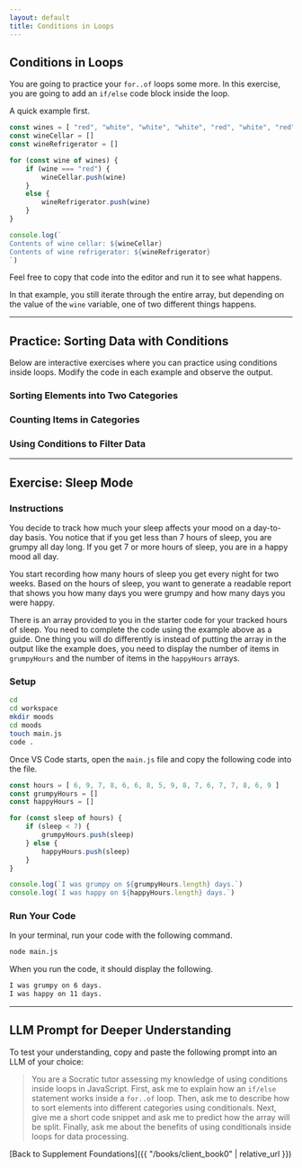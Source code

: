 ```yaml
---
layout: default
title: Conditions in Loops
---
```


## Conditions in Loops

You are going to practice your `for..of` loops some more. In this exercise, you are going to add an `if/else` code block inside the loop.

A quick example first.

```js
const wines = [ "red", "white", "white", "white", "red", "white", "red" ]
const wineCellar = []
const wineRefrigerator = []

for (const wine of wines) {
    if (wine === "red") {
        wineCellar.push(wine)
    }
    else {
        wineRefrigerator.push(wine)
    }
}

console.log(`
Contents of wine cellar: ${wineCellar}
Contents of wine refrigerator: ${wineRefrigerator}
`)
```

Feel free to copy that code into the editor and run it to see what happens.

In that example, you still iterate through the entire array, but depending on the value of the `wine` variable, one of two different things happens.

---

## Practice: Sorting Data with Conditions

Below are interactive exercises where you can practice using conditions inside loops. Modify the code in each example and observe the output.

### Sorting Elements into Two Categories
<script async src="//jsfiddle.net/gczipr/8wjstp4n/1/embed/js,result/dark/"></script>

### Counting Items in Categories
<script async src="//jsfiddle.net/gczipr/xv3j72bd/1/embed/js,result/dark/"></script>

### Using Conditions to Filter Data
<script async src="//jsfiddle.net/gczipr/4mpx9zqc/1/embed/js,result/dark/"></script>

---

## Exercise: Sleep Mode

### Instructions

You decide to track how much your sleep affects your mood on a day-to-day basis. You notice that if you get less than 7 hours of sleep, you are grumpy all day long. If you get 7 or more hours of sleep, you are in a happy mood all day.

You start recording how many hours of sleep you get every night for two weeks. Based on the hours of sleep, you want to generate a readable report that shows you how many days you were grumpy and how many days you were happy.

There is an array provided to you in the starter code for your tracked hours of sleep. You need to complete the code using the example above as a guide. One thing you will do differently is instead of putting the array in the output like the example does, you need to display the number of items in `grumpyHours` and the number of items in the `happyHours` arrays.

### Setup

```sh
cd
cd workspace
mkdir moods
cd moods
touch main.js
code .
```

Once VS Code starts, open the `main.js` file and copy the following code into the file.

```js
const hours = [ 6, 9, 7, 8, 6, 6, 8, 5, 9, 8, 7, 6, 7, 7, 8, 6, 9 ]
const grumpyHours = []
const happyHours = []

for (const sleep of hours) {
    if (sleep < 7) {
        grumpyHours.push(sleep)
    } else {
        happyHours.push(sleep)
    }
}

console.log(`I was grumpy on ${grumpyHours.length} days.`)
console.log(`I was happy on ${happyHours.length} days.`)
```

### Run Your Code

In your terminal, run your code with the following command.

```sh
node main.js
```

When you run the code, it should display the following.

```sh
I was grumpy on 6 days.
I was happy on 11 days.
```

---

## LLM Prompt for Deeper Understanding

To test your understanding, copy and paste the following prompt into an LLM of your choice:

> You are a Socratic tutor assessing my knowledge of using conditions inside loops in JavaScript. First, ask me to explain how an `if/else` statement works inside a `for..of` loop. Then, ask me to describe how to sort elements into different categories using conditionals. Next, give me a short code snippet and ask me to predict how the array will be split. Finally, ask me about the benefits of using conditionals inside loops for data processing.

[Back to Supplement Foundations]({{ "/books/client_book0" | relative_url }})

